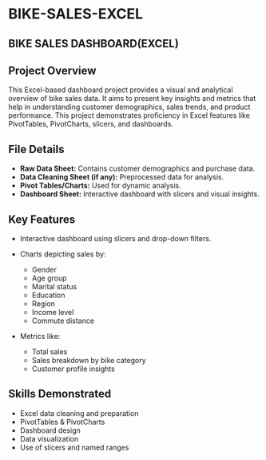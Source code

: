 # BIKE-SALES-EXCEL

## BIKE SALES DASHBOARD(EXCEL)

## Project Overview

This Excel-based dashboard project provides a visual and analytical overview of bike sales data. It aims to present key insights and metrics that help in understanding customer demographics, sales trends, and product performance. This project demonstrates proficiency in Excel features like PivotTables, PivotCharts, slicers, and dashboards.

## File Details

* **Raw Data Sheet:** Contains customer demographics and purchase data.
* **Data Cleaning Sheet (if any):** Preprocessed data for analysis.
* **Pivot Tables/Charts:** Used for dynamic analysis.
* **Dashboard Sheet:** Interactive dashboard with slicers and visual insights.

## Key Features

* Interactive dashboard using slicers and drop-down filters.
* Charts depicting sales by:

  * Gender
  * Age group
  * Marital status
  * Education
  * Region
  * Income level
  * Commute distance
* Metrics like:

  * Total sales
  * Sales breakdown by bike category
  * Customer profile insights

## Skills Demonstrated

* Excel data cleaning and preparation
* PivotTables & PivotCharts
* Dashboard design
* Data visualization
* Use of slicers and named ranges

